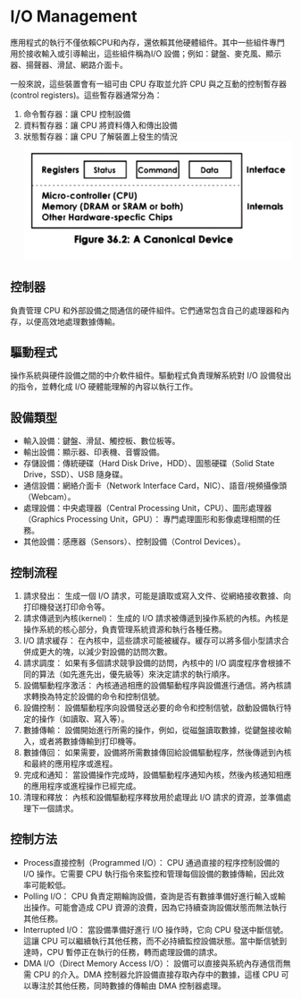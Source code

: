 # I/O Management
應用程式的執行不僅依賴CPU和內存，還依賴其他硬體組件。其中一些組件專門用於接收輸入或引導輸出，這些組件稱為I/O 設備；例如：鍵盤、麥克風、顯示器、揚聲器、滑鼠、網路介面卡。

一般來說，這些裝置會有一組可由 CPU 存取並允許 CPU 與之互動的控制暫存器(control registers)。這些暫存器通常分為：
1. 命令暫存器：讓 CPU 控制設備
2. 資料暫存器：讓 CPU 將資料傳入和傳出設備
3. 狀態暫存器：讓 CPU 了解裝置上發生的情況
![image](./images/io.png)
## 控制器
負責管理 CPU 和外部設備之間通信的硬件組件。它們通常包含自己的處理器和內存，以便高效地處理數據傳輸。
## 驅動程式
操作系統與硬件設備之間的中介軟件組件。驅動程式負責理解系統對 I/O 設備發出的指令，並轉化成 I/O 硬體能理解的內容以執行工作。
## 設備類型
* 輸入設備：鍵盤、滑鼠、觸控板、數位板等。
* 輸出設備：顯示器、印表機、音響設備。
* 存儲設備：傳統硬碟（Hard Disk Drive，HDD）、固態硬碟（Solid State Drive，SSD）、USB 隨身碟。
* 通信設備：網絡介面卡（Network Interface Card，NIC）、語音/視頻攝像頭（Webcam）。
* 處理設備：中央處理器（Central Processing Unit，CPU）、圖形處理器（Graphics Processing Unit，GPU）： 專門處理圖形和影像處理相關的任務。
* 其他設備：感應器（Sensors）、控制設備（Control Devices）。

## 控制流程
1. 請求發出： 生成一個 I/O 請求，可能是讀取或寫入文件、從網絡接收數據、向打印機發送打印命令等。
2. 請求傳遞到內核(kernel)： 生成的 I/O 請求被傳遞到操作系統的內核。內核是操作系統的核心部分，負責管理系統資源和執行各種任務。
3. I/O 請求緩存： 在內核中，這些請求可能被緩存。緩存可以將多個小型請求合併成更大的塊，以減少對設備的訪問次數。
4. 請求調度： 如果有多個請求競爭設備的訪問，內核中的 I/O 調度程序會根據不同的算法（如先進先出，優先級等）來決定請求的執行順序。
5. 設備驅動程序激活： 內核通過相應的設備驅動程序與設備進行通信。將內核請求轉換為特定於設備的命令和控制信號。
6. 設備控制： 設備驅動程序向設備發送必要的命令和控制信號，啟動設備執行特定的操作（如讀取、寫入等）。
7. 數據傳輸： 設備開始進行所需的操作，例如，從磁盤讀取數據，從鍵盤接收輸入，或者將數據傳輸到打印機等。
8. 數據傳回： 如果需要，設備將所需數據傳回給設備驅動程序，然後傳遞到內核和最終的應用程序或進程。
9. 完成和通知： 當設備操作完成時，設備驅動程序通知內核，然後內核通知相應的應用程序或進程操作已經完成。
10. 清理和釋放： 內核和設備驅動程序釋放用於處理此 I/O 請求的資源，並準備處理下一個請求。

## 控制方法
* Process直接控制（Programmed I/O）： CPU 通過直接的程序控制設備的 I/O 操作。它需要 CPU 執行指令來監控和管理每個設備的數據傳輸，因此效率可能較低。
* Polling I/O： CPU 負責定期輪詢設備，查詢是否有數據準備好進行輸入或輸出操作。可能會造成 CPU 資源的浪費，因為它持續查詢設備狀態而無法執行其他任務。
* Interrupted I/O： 當設備準備好進行 I/O 操作時，它向 CPU 發送中斷信號。這讓 CPU 可以繼續執行其他任務，而不必持續監控設備狀態。當中斷信號到達時，CPU 暫停正在執行的任務，轉而處理設備的請求。
* DMA I/O（Direct Memory Access I/O）： 設備可以直接與系統內存通信而無需 CPU 的介入。DMA 控制器允許設備直接存取內存中的數據，這樣 CPU 可以專注於其他任務，同時數據的傳輸由 DMA 控制器處理。